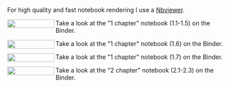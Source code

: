 For high quality and fast notebook rendering I use a [Nbviewer](https://nbviewer.jupyter.org/).

<a href="https://nbviewer.jupyter.org/github/IsFilimonov/LearningPath/blob/main/2021/Stepik_Interactive-SQL-Simulator/Chapter_1a.ipynb" 
   target="_blank">
   <img align="left" 
      src="https://raw.githubusercontent.com/jupyter/design/master/logos/Badges/nbviewer_badge.png" 
      width="109" height="20">
</a>

Take a look at the "1 chapter" notebook (1.1-1.5) on the Binder.

<a href="https://nbviewer.jupyter.org/github/IsFilimonov/LearningPath/blob/main/2021/Stepik_Interactive-SQL-Simulator/Chapter_1b.ipynb" 
   target="_blank">
   <img align="left" 
      src="https://raw.githubusercontent.com/jupyter/design/master/logos/Badges/nbviewer_badge.png" 
      width="109" height="20">
</a>

Take a look at the "1 chapter" notebook (1.6) on the Binder.

<a href="https://nbviewer.jupyter.org/github/IsFilimonov/LearningPath/blob/main/2021/Stepik_Interactive-SQL-Simulator/Chapter_1c.ipynb" 
   target="_blank">
   <img align="left" 
      src="https://raw.githubusercontent.com/jupyter/design/master/logos/Badges/nbviewer_badge.png" 
      width="109" height="20">
</a>

Take a look at the "1 chapter" notebook (1.7) on the Binder.

<a href="https://nbviewer.jupyter.org/github/IsFilimonov/LearningPath/blob/main/2021/Stepik_Interactive-SQL-Simulator/Chapter_2.ipynb" 
   target="_blank">
   <img align="left" 
      src="https://raw.githubusercontent.com/jupyter/design/master/logos/Badges/nbviewer_badge.png" 
      width="109" height="20">
</a>

Take a look at the "2 chapter" notebook (2.1-2.3) on the Binder.
